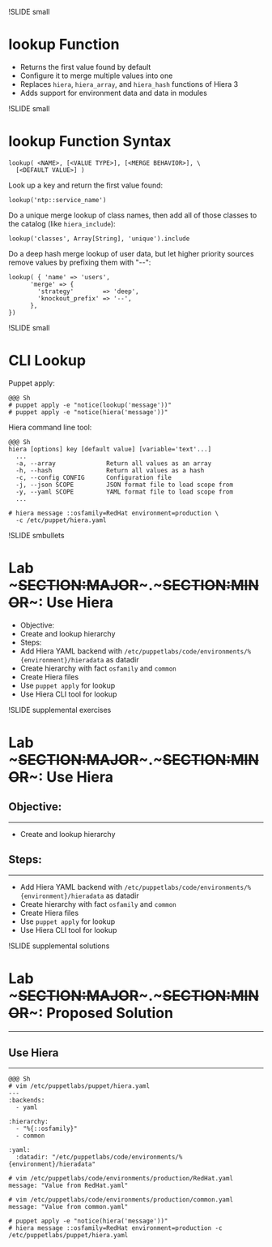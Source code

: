 !SLIDE small
# lookup Function

* Returns the first value found by default
* Configure it to merge multiple values into one
* Replaces `hiera`, `hiera_array`, and `hiera_hash` functions of Hiera 3
* Adds support for environment data and data in modules


!SLIDE small
# lookup Function Syntax

    lookup( <NAME>, [<VALUE TYPE>], [<MERGE BEHAVIOR>], \
      [<DEFAULT VALUE>] )

Look up a key and return the first value found:

    lookup('ntp::service_name')

Do a unique merge lookup of class names, then add all of those classes to the catalog (like `hiera_include`):

    lookup('classes', Array[String], 'unique').include

Do a deep hash merge lookup of user data, but let higher priority sources remove values by prefixing them with "--":

    lookup( { 'name' => 'users',
          'merge' => {
            'strategy'        => 'deep',
            'knockout_prefix' => '--',
          },
    })


!SLIDE small
# CLI Lookup

Puppet apply:

    @@@ Sh
    # puppet apply -e "notice(lookup('message'))"
    # puppet apply -e "notice(hiera('message'))"

Hiera command line tool:

    @@@ Sh
    hiera [options] key [default value] [variable='text'...]
      ...
      -a, --array              Return all values as an array
      -h, --hash               Return all values as a hash
      -c, --config CONFIG      Configuration file
      -j, --json SCOPE         JSON format file to load scope from
      -y, --yaml SCOPE         YAML format file to load scope from
      ...

    # hiera message ::osfamily=RedHat environment=production \
      -c /etc/puppet/hiera.yaml


!SLIDE smbullets 
# Lab ~~~SECTION:MAJOR~~~.~~~SECTION:MINOR~~~: Use Hiera

* Objective:
 * Create and lookup hierarchy
* Steps:
 * Add Hiera YAML backend with `/etc/puppetlabs/code/environments/%{environment}/hieradata` as datadir
 * Create hierarchy with fact `osfamily` and `common`
 * Create Hiera files
 * Use `puppet apply` for lookup
 * Use Hiera CLI tool for lookup


!SLIDE supplemental exercises
# Lab ~~~SECTION:MAJOR~~~.~~~SECTION:MINOR~~~: Use Hiera

## Objective:

****

* Create and lookup hierarchy

## Steps:

****

* Add Hiera YAML backend with `/etc/puppetlabs/code/environments/%{environment}/hieradata` as datadir
* Create hierarchy with fact `osfamily` and `common`
* Create Hiera files
* Use `puppet apply` for lookup
* Use Hiera CLI tool for lookup


!SLIDE supplemental solutions
# Lab ~~~SECTION:MAJOR~~~.~~~SECTION:MINOR~~~: Proposed Solution

****

## Use Hiera

****

    @@@ Sh
    # vim /etc/puppetlabs/puppet/hiera.yaml
    ---
    :backends:
      - yaml

    :hierarchy:
      - "%{::osfamily}"
      - common 

    :yaml:
      :datadir: "/etc/puppetlabs/code/environments/%{environment}/hieradata"

    # vim /etc/puppetlabs/code/environments/production/RedHat.yaml
    message: "Value from RedHat.yaml"

    # vim /etc/puppetlabs/code/environments/production/common.yaml
    message: "Value from common.yaml"

    # puppet apply -e "notice(hiera('message'))"
    # hiera message ::osfamily=RedHat environment=production -c /etc/puppetlabs/puppet/hiera.yaml

